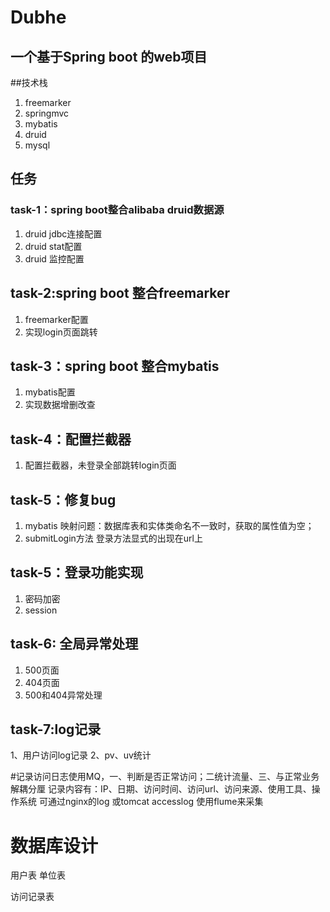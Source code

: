 # Dubhe
## 一个基于Spring boot 的web项目

##技术栈
1. freemarker
2. springmvc
3. mybatis
4. druid
5. mysql

## 任务
### task-1：spring boot整合alibaba druid数据源
1. druid jdbc连接配置
2. druid stat配置
3. druid 监控配置
## task-2:spring boot 整合freemarker
1. freemarker配置
2. 实现login页面跳转
## task-3：spring boot 整合mybatis
1. mybatis配置
2. 实现数据增删改查
## task-4：配置拦截器
1. 配置拦截器，未登录全部跳转login页面
## task-5：修复bug
1. mybatis 映射问题：数据库表和实体类命名不一致时，获取的属性值为空；
2. submitLogin方法 登录方法显式的出现在url上
## task-5：登录功能实现
1. 密码加密
2. session
## task-6: 全局异常处理
1. 500页面
2. 404页面
3. 500和404异常处理
## task-7:log记录
1、用户访问log记录
2、pv、uv统计

#记录访问日志使用MQ，一、判断是否正常访问；二统计流量、三、与正常业务解耦分厘
记录内容有：IP、日期、访问时间、访问url、访问来源、使用工具、操作系统
可通过nginx的log 或tomcat accesslog 使用flume来采集

# 数据库设计
用户表
单位表

访问记录表